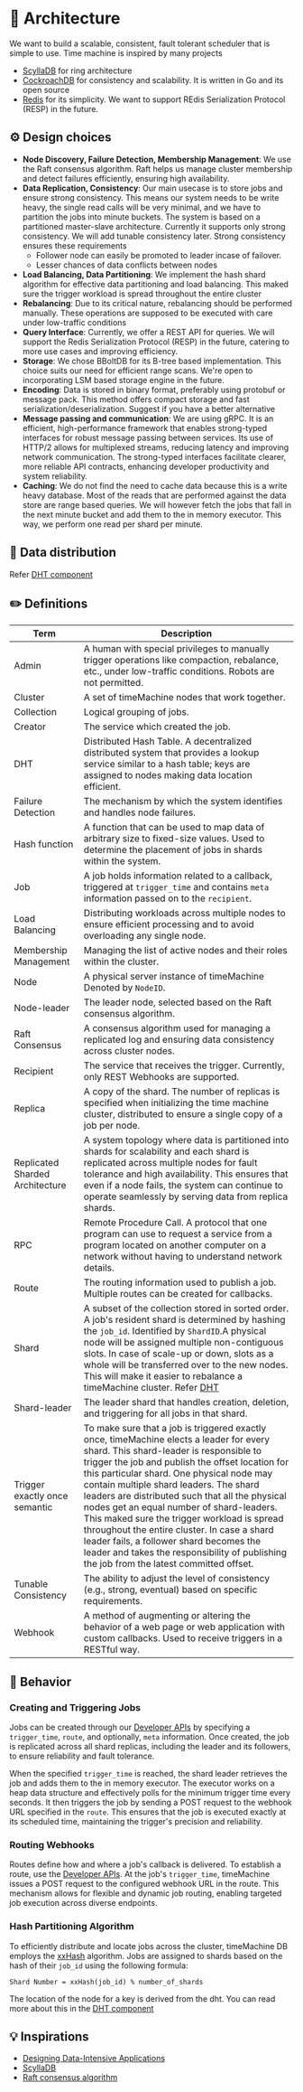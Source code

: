 # 🔮 Architecture

We want to build a scalable, consistent, fault tolerant scheduler that is simple to use. Time machine is inspired by many projects

- [ScyllaDB](https://github.com/scylladb/scylladb) for ring architecture
- [CockroachDB](https://github.com/cockroachdb/cockroach) for consistency and scalability. It is written in Go and its open source
- [Redis](redis.io) for its simplicity. We want to support REdis Serialization Protocol (RESP) in the future.

## ⚙️ Design choices

- **Node Discovery, Failure Detection, Membership Management**: We use the Raft consensus algorithm. Raft helps us manage cluster membership and detect failures efficiently, ensuring high availability.
- **Data Replication, Consistency**: Our main usecase is to store jobs and ensure strong consistency. This means our system needs to be write heavy, the single read calls will be very minimal, and we have to partition the jobs into minute buckets. The system is based on a partitioned master-slave architecture. Currently it supports only strong consistency. We will add tunable consistency later.
Strong consistency ensures these requirements
    - Follower node can easily be promoted to leader incase of failover.
    - Lesser chances of data conflicts between nodes
- **Load Balancing, Data Partitioning**: We implement the hash shard algorithm for effective data partitioning and load balancing. This maked sure the trigger workload is spread throughout the entire cluster
- **Rebalancing**: Due to its critical nature, rebalancing should be performed manually. These operations are supposed to be executed with care under low-traffic conditions
- **Query Interface**: Currently, we offer a REST API for queries. We will support the Redis Serialization Protocol (RESP) in the future, catering to more use cases and improving efficiency.
- **Storage**: We chose BBoltDB for its B-tree based implementation. This choice suits our need for efficient range scans. We're open to incorporating LSM based storage engine in the future.
- **Encoding**: Data is stored in binary format, preferably using protobuf or message pack. This method offers compact storage and fast serialization/deserialization. Suggest if you have a better alternative
- **Message passing and communication**: We are using gRPC. It is an efficient, high-performance framework that enables strong-typed interfaces for robust message passing between services. Its use of HTTP/2 allows for multiplexed streams, reducing latency and improving network communication. The strong-typed interfaces facilitate clearer, more reliable API contracts, enhancing developer productivity and system reliability.
- **Caching**: We do not find the need to cache data because this is a write heavy database. Most of the reads that are performed against the data store are range based queries. We will however fetch the jobs that fall in the next minute bucket and add them to the in memory executor. This way, we perform one read per shard per minute.

## 🦋 Data distribution

Refer [DHT component](./../components/dht/dht.md)

## ✏️ Definitions

| Term                            | Description                                                                                                                                                                                                                                                                                                                                                                                                                                                                                                                                                                                                        |
| ------------------------------- | ------------------------------------------------------------------------------------------------------------------------------------------------------------------------------------------------------------------------------------------------------------------------------------------------------------------------------------------------------------------------------------------------------------------------------------------------------------------------------------------------------------------------------------------------------------------------------------------------------------------ |
| Admin                           | A human with special privileges to manually trigger operations like compaction, rebalance, etc., under low-traffic conditions. Robots are not permitted.                                                                                                                                                                                                                                                                                                                                                                                                                                                           |
| Cluster                         | A set of timeMachine nodes that work together.                                                                                                                                                                                                                                                                                                                                                                                                                                                                                                                                                                     |
| Collection                      | Logical grouping of jobs.                                                                                                                                                                                                                                                                                                                                                                                                                                                                                                                                                                                          |
| Creator                         | The service which created the job.                                                                                                                                                                                                                                                                                                                                                                                                                                                                                                                                                                                 |
| DHT                             | Distributed Hash Table. A decentralized distributed system that provides a lookup service similar to a hash table; keys are assigned to nodes making data location efficient.                                                                                                                                                                                                                                                                                                                                                                                                                                      |
| Failure Detection               | The mechanism by which the system identifies and handles node failures.                                                                                                                                                                                                                                                                                                                                                                                                                                                                                                                                            |
| Hash function                   | A function that can be used to map data of arbitrary size to fixed-size values. Used to determine the placement of jobs in shards within the system.                                                                                                                                                                                                                                                                                                                                                                                                                                                               |
| Job                             | A job holds information related to a callback, triggered at `trigger_time` and contains `meta` information passed on to the `recipient`.                                                                                                                                                                                                                                                                                                                                                                                                                                                                           |
| Load Balancing                  | Distributing workloads across multiple nodes to ensure efficient processing and to avoid overloading any single node.                                                                                                                                                                                                                                                                                                                                                                                                                                                                                              |
| Membership Management           | Managing the list of active nodes and their roles within the cluster.                                                                                                                                                                                                                                                                                                                                                                                                                                                                                                                                              |
| Node                            | A physical server instance of timeMachine Denoted by `NodeID`.                                                                                                                                                                                                                                                                                                                                                                                                                                                                                                                                                     |
| Node-leader                     | The leader node, selected based on the Raft consensus algorithm.                                                                                                                                                                                                                                                                                                                                                                                                                                                                                                                                                   |
| Raft Consensus                  | A consensus algorithm used for managing a replicated log and ensuring data consistency across cluster nodes.                                                                                                                                                                                                                                                                                                                                                                                                                                                                                                       |
| Recipient                       | The service that receives the trigger. Currently, only REST Webhooks are supported.                                                                                                                                                                                                                                                                                                                                                                                                                                                                                                                                |
| Replica                         | A copy of the shard. The number of replicas is specified when initializing the time machine cluster, distributed to ensure a single copy of a job per node.                                                                                                                                                                                                                                                                                                                                                                                                                                                        |
| Replicated Sharded Architecture | A system topology where data is partitioned into shards for scalability and each shard is replicated across multiple nodes for fault tolerance and high availability. This ensures that even if a node fails, the system can continue to operate seamlessly by serving data from replica shards.                                                                                                                                                                                                                                                                                                                   |
| RPC                             | Remote Procedure Call. A protocol that one program can use to request a service from a program located on another computer on a network without having to understand network details.                                                                                                                                                                                                                                                                                                                                                                                                                              |
| Route                           | The routing information used to publish a job. Multiple routes can be created for callbacks.                                                                                                                                                                                                                                                                                                                                                                                                                                                                                                                       |
| Shard                           | A subset of the collection stored in sorted order. A job's resident shard is determined by hashing the `job_id`. Identified by `ShardID`.A physical node will be assigned multiple non-contiguous slots. In case of scale-up or down, slots as a whole will be transferred over to the new nodes. This will make it easier to rebalance a timeMachine cluster. Refer [DHT](../components/dht/dht.md)                                                                                                                                                                                                               |
| Shard-leader                    | The leader shard that handles creation, deletion, and triggering for all jobs in that shard.                                                                                                                                                                                                                                                                                                                                                                                                                                                                                                                       |
| Trigger exactly once semantic   | To make sure that a job is triggered exactly once, timeMachine elects a leader for every shard. This shard-leader is responsible to trigger the job and publish the offset location for this particular shard. One physical node may contain multiple shard leaders. The shard leaders are distributed such that all the physical nodes get an equal number of shard-leaders. This maked sure the trigger workload is spread throughout the entire cluster. In case a shard leader fails, a follower shard becomes the leader and takes the responsibility of publishing the job from the latest committed offset. |
| Tunable Consistency             | The ability to adjust the level of consistency (e.g., strong, eventual) based on specific requirements.                                                                                                                                                                                                                                                                                                                                                                                                                                                                                                            |
| Webhook                         | A method of augmenting or altering the behavior of a web page or web application with custom callbacks. Used to receive triggers in a RESTful way.                                                                                                                                                                                                                                                                                                                                                                                                                                                                 |

## 🎰 Behavior

### Creating and Triggering Jobs

Jobs can be created through our [Developer APIs](./DevAPI.md#create-a-job) by specifying a `trigger_time`, `route`, and optionally, `meta` information. Once created, the job is replicated across all shard replicas, including the leader and its followers, to ensure reliability and fault tolerance.

When the specified `trigger_time` is reached, the shard leader retrieves the job and adds them to the in memory executor. The executor works on a heap data structure and effectively polls for the minimum trigger time every seconds. It then triggers the job by sending a POST request to the webhook URL specified in the `route`. This ensures that the job is executed exactly at its scheduled time, maintaining the trigger's precision and reliability.

### Routing Webhooks

Routes define how and where a job's callback is delivered. To establish a route, use the [Developer APIs](./DevAPI.md#create-a-route). At the job's `trigger_time`, timeMachine issues a POST request to the configured webhook URL in the route. This mechanism allows for flexible and dynamic job routing, enabling targeted job execution across diverse endpoints.

### Hash Partitioning Algorithm

To efficiently distribute and locate jobs across the cluster, timeMachine DB employs the [xxHash](https://cyan4973.github.io/xxHash/) algorithm. Jobs are assigned to shards based on the hash of their `job_id` using the following formula:

```plaintext
Shard Number = xxHash(job_id) % number_of_shards
```

The location of the node for a key is derived from the dht. You can read more about this in the [DHT component](/components/dht/dht.md)

## 💡 Inspirations

- [Designing Data-Intensive Applications](https://www.oreilly.com/library/view/designing-data-intensive-applications/9781491903063/)
- [ScyllaDB](https://github.com/scylladb/scylladb)
- [Raft consensus algorithm](https://raft.github.io/)
